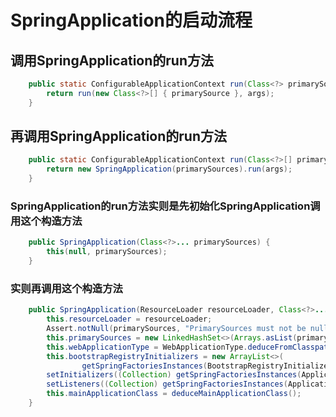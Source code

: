 # SpringApplication的启动流程
## 调用SpringApplication的run方法
```java
	public static ConfigurableApplicationContext run(Class<?> primarySource, String... args) {
		return run(new Class<?>[] { primarySource }, args);
	}
```
## 再调用SpringApplication的run方法
```java
	public static ConfigurableApplicationContext run(Class<?>[] primarySources, String[] args) {
		return new SpringApplication(primarySources).run(args);
	}
```

### SpringApplication的run方法实则是先初始化SpringApplication调用这个构造方法
```java
	public SpringApplication(Class<?>... primarySources) {
		this(null, primarySources);
	}
```
    
### 实则再调用这个构造方法
```java
	public SpringApplication(ResourceLoader resourceLoader, Class<?>... primarySources) {
		this.resourceLoader = resourceLoader;
		Assert.notNull(primarySources, "PrimarySources must not be null");
		this.primarySources = new LinkedHashSet<>(Arrays.asList(primarySources));
		this.webApplicationType = WebApplicationType.deduceFromClasspath();
		this.bootstrapRegistryInitializers = new ArrayList<>(
				getSpringFactoriesInstances(BootstrapRegistryInitializer.class));
		setInitializers((Collection) getSpringFactoriesInstances(ApplicationContextInitializer.class));
		setListeners((Collection) getSpringFactoriesInstances(ApplicationListener.class));
		this.mainApplicationClass = deduceMainApplicationClass();
	}
```

